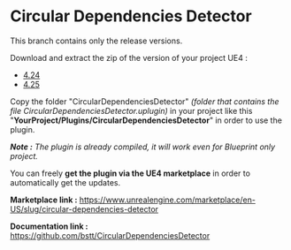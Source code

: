 # Circular Dependencies Detector

This branch contains only the release versions.

Download and extract the zip of the version of your project UE4 :
- [4.24](https://github.com/bstt/CircularDependenciesDetector/raw/release/CircularDependenciesDetector_v1.1.1_4.24.zip)
- [4.25](https://github.com/bstt/CircularDependenciesDetector/raw/release/CircularDependenciesDetector_v1.1.1_4.25.zip)

Copy the folder "CircularDependenciesDetector" *(folder that contains the file CircularDependenciesDetector.uplugin)* in your project like this "**YourProject/Plugins/CircularDependenciesDetector**" in order to use the plugin.

***Note :*** *The plugin is already compiled, it will work even for Blueprint only project.*

You can freely **get the plugin via the UE4 marketplace** in order to automatically get the updates.

**Marketplace link :** https://www.unrealengine.com/marketplace/en-US/slug/circular-dependencies-detector

**Documentation link :** https://github.com/bstt/CircularDependenciesDetector